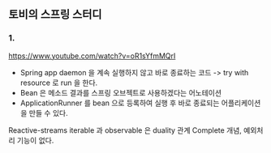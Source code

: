 ## 토비의 스프링 스터디
### 1.
https://www.youtube.com/watch?v=oR1sYfmMQrI



- Spring app daemon 을 계속 실행하지 않고 바로 종료하는 코드
-> try with resource 로 run 을 한다.
- Bean 은 메소드 결과를 스프링 오브젝트로 사용하겠다는 어노테이션
- ApplicationRunner 를 bean 으로 등록하여 실행 후 바로 종료되는 어플리케이션을 만들 수 있다.




Reactive-streams
iterable 과 observable 은 duality 관계
Complete 개념, 예외처리 기능이 없다.
